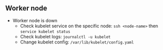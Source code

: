 

## Worker node

- Worker node is down
  - Check kubelet service on the specific node: `ssh <node-name>` then `service kubelet status`
  - Check kubelet logs: `journalctl -u kubelet`
  - Change kubelet config: `/var/lib/kubelet/config.yaml` 
